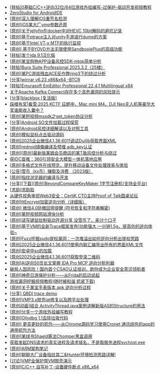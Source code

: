 + [[转帖]0基础C/C++逆向32位/64位游戏外挂编写-过保护-驱动开发视频教程](https://bbs.kanxue.com/thread-286955.htm)
+ [ZeroStudio for AndroidIDE](https://bbs.kanxue.com/thread-287187.htm)
+ [[原创]深入理解IOS重签名检测](https://bbs.kanxue.com/thread-287185.htm)
+ [[原创]iOS某大厂vmp参数还原](https://bbs.kanxue.com/thread-287163.htm)
+ [[原创]关于jellyfin在docker中对HEVC 10bit解码的避坑记录](https://bbs.kanxue.com/thread-287112.htm)
+ [[原创]基于ptrace注入对unity手游进行dump的方案](https://bbs.kanxue.com/thread-286222.htm)
+ [[原创]基于Intel VT-x MTF的执行监视](https://bbs.kanxue.com/thread-287146.htm)
+ [[原创] 基于BYOVD方法无限使用SandboxiePlus的高级功能](https://bbs.kanxue.com/thread-287189.htm)
+ [[转帖]发个ida 9.1汉化版](https://bbs.kanxue.com/thread-286390.htm)
+ [[原创]某宝购物APP设备风控SDK-mtop简单分析](https://bbs.kanxue.com/thread-284241.htm)
+ [[转帖]Burp Suite Professional 2025.3.2（25楼）](https://bbs.kanxue.com/thread-280744.htm)
+ [[原创]某PC游戏残血ACE反作弊ring3下的绕过分析](https://bbs.kanxue.com/thread-284667.htm)
+ [[分享]winrar v6.23  x86&x64 -BTCR](https://bbs.kanxue.com/thread-278310.htm)
+ [[转帖]Emurasoft EmEditor Professional 22.4.1 Multilingual x64](https://bbs.kanxue.com/thread-277358.htm)
+ [关于Apache Kafka Connect存在多个高危漏洞的风险提示](https://bbs.kanxue.com/thread-287199.htm)
+ [[分享]blackbox [复活版]](https://bbs.kanxue.com/thread-286308.htm)
+ [踩楼有奖|看雪·2025 KCTF 征题中，Mac mini M4、DJI Neo无人机等豪华大奖谁能收入囊中？](https://bbs.kanxue.com/thread-286311.htm)
+ [[原创]某短视频mssdk之get_token协议分析](https://bbs.kanxue.com/thread-287008.htm)
+ [[分享]Android  SO文件加载过程探究](https://bbs.kanxue.com/thread-285788.htm)
+ [[原创]Android风控详细解读以及对照工具](https://bbs.kanxue.com/thread-286120.htm)
+ [[原创]模拟鼠标点击驱动源码](https://bbs.kanxue.com/thread-286960.htm)
+ [[原创]2025企业微信4.1.36.6011调试Duilib获取界面XML](https://bbs.kanxue.com/thread-286450.htm)
+ [[原创]redroid镜像编译及预埋 adb_key认证](https://bbs.kanxue.com/thread-287127.htm)
+ [[原创][原创]最新版某姆会员商店的某T盾风控分析与绕过](https://bbs.kanxue.com/thread-286243.htm)
+ [获IDC首推：360引领安全大模型一体机落地应用](https://bbs.kanxue.com/thread-287202.htm)
+ [[原创]多格式文件在线预览，提升移动设备文件处理效率与体验](https://bbs.kanxue.com/thread-287201.htm)
+ [[公告]雪币（kx币）赚取及消费 （2023版）](https://bbs.kanxue.com/thread-247709.htm)
+ [[原创]指纹浏览器的编译与开发](https://bbs.kanxue.com/thread-287151.htm)
+ [[分享][下载][原创]BeyondCompareKeyMaker 1字节注册机(支持全平台)](https://bbs.kanxue.com/thread-282488.htm)
+ [[求助]求助贴](https://bbs.kanxue.com/thread-287203.htm)
+ [从硬件视角审视Web3安全：CertiK CTO主持Proof of Talk圆桌论坛](https://bbs.kanxue.com/thread-287204.htm)
+ [[原创]ttEncrypt加密逆向分析（详细版）](https://bbs.kanxue.com/thread-286273.htm)
+ [[原创] 微信4.0防撤回带提醒 (符号恢复和字符串解密)](https://bbs.kanxue.com/thread-286611.htm)
+ [[原创]某短视频网站滑块分析](https://bbs.kanxue.com/thread-287015.htm)
+ [[原创]读写键鼠绘制驱动开源分享 没雪币了，来讨个口子](https://bbs.kanxue.com/thread-286756.htm)
+ [[原创]基于VM的全新Trace框架发布!功能强大,一分钟1.5g，提高你的逆向体验~](https://bbs.kanxue.com/thread-285471.htm)
+ [[原创]Fuzz挖掘sudo提权漏洞：一次堆溢出如何逆向分析出提权思路](https://bbs.kanxue.com/thread-286757.htm)
+ [[原创]2025企业微信4.1.36.6011使用内联汇编导出所有的界面XML文件](https://bbs.kanxue.com/thread-286562.htm)
+ [[原创]安卓中so的加载](https://bbs.kanxue.com/thread-286004.htm)
+ [[原创]2025企业微信4.1.36.6011获取登录二维码](https://bbs.kanxue.com/thread-286468.htm)
+ [[原创]AI逆向50页长文掌握 IDA Pro MCP 逆向分析利器](https://bbs.kanxue.com/thread-286813.htm)
+ [破局人因风险！国内首个CSAO认证培训，助你成为企业安全意识领航者](https://bbs.kanxue.com/thread-287206.htm)
+ [[原创]神奇日游保护分析——从Frida的启动说起](https://bbs.kanxue.com/thread-287182.htm)
+ [游戏漏洞挖掘视频教程(随时被和谐 抓紧下载)](https://bbs.kanxue.com/thread-287142.htm)
+ [[原创]关于某宝手表版本 apk 逆向分析过程](https://bbs.kanxue.com/thread-287025.htm)
+ [[分享] QBDI trace demo](https://bbs.kanxue.com/thread-285857.htm)
+ [[原创]VMP3.x脱壳iat修复以及跨平台处理](https://bbs.kanxue.com/thread-280602.htm)
+ [[原创动画]结合 ActivityThread.java案例讲解新版AS的Structure的用法](https://bbs.kanxue.com/thread-287159.htm)
+ [[原创]分享一个游戏外挂编写教程](https://bbs.kanxue.com/thread-286912.htm)
+ [[原创]Ollydbg 1.1去除垃圾代码](https://bbs.kanxue.com/thread-287209.htm)
+ [[原创] 更高更妙的抓包——从Chrome源码学习使用Cronet 通讯组件的app的通用抓包方法](https://bbs.kanxue.com/thread-277996.htm)
+ [[原创]某绿书Shaeld算法Chomper黑盒调用](https://bbs.kanxue.com/thread-285705.htm)
+ [获取发起DNS请求的真实进程及请求域名，不是取服务进程svchost.exe](https://bbs.kanxue.com/thread-286593.htm)
+ [[原创]ARM架构笔记](https://bbs.kanxue.com/thread-287210.htm)
+ [[原创]聊聊大厂设备指纹其二&Hunter环境检测思路详解!](https://bbs.kanxue.com/thread-277402.htm)
+ [[讨论]VMP全保护带VM脱壳演示](https://bbs.kanxue.com/thread-283102.htm)
+ [[原创]C/C++ 自写补丁-设置硬件断点 x86_x64](https://bbs.kanxue.com/thread-283839.htm)

